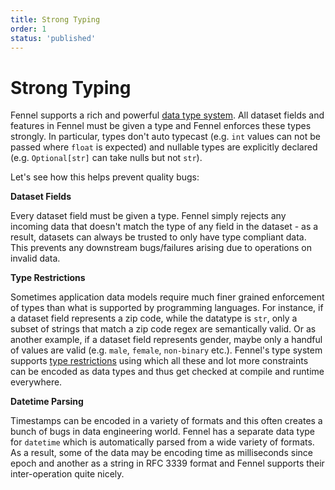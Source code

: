 ```yaml
---
title: Strong Typing
order: 1
status: 'published'
---
```


# Strong Typing

Fennel supports a rich and powerful [data type system](/api-reference/data-types). All
dataset fields and features in Fennel must be given a type and Fennel enforces these
types strongly. In particular, types don't auto typecast (e.g.
`int` values can not be passed where `float` is expected) and nullable types
are explicitly declared (e.g. `Optional[str]` can take nulls but not `str`).

Let's see how this helps prevent quality bugs:

**Dataset Fields**

Every dataset field must be given a type. Fennel simply rejects any incoming data
that doesn't match the type of any field in the dataset - as a result, datasets
can always be trusted to only have type compliant data. This prevents any downstream
bugs/failures arising due to operations on invalid data.


**Type Restrictions**

Sometimes application data models require much finer grained enforcement of types
than what is supported by programming languages. For instance, if a dataset field
represents a zip code, while the datatype is `str`, only a subset of strings that
match a zip code regex are semantically valid. Or as another example, if a dataset
field represents gender, maybe only a handful of values are valid (e.g. `male`, `female`,
`non-binary` etc.). Fennel's type system supports [type restrictions](/api-reference/data-types)
using which all these and lot more constraints can be encoded as data types and thus get checked
at compile and runtime everywhere.


**Datetime Parsing**

Timestamps can be encoded in a variety of formats and this often creates a bunch of
bugs in data engineering world. Fennel has a separate data type for `datetime` which
is automatically parsed from a wide variety of formats. As a result, some of the data
may be encoding time as milliseconds since epoch and another as a string in RFC 3339
format and Fennel supports their inter-operation quite nicely.

